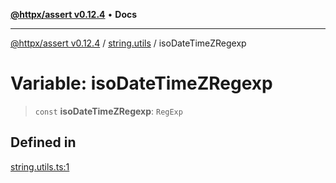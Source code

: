 [**@httpx/assert v0.12.4**](../../README.md) • **Docs**

***

[@httpx/assert v0.12.4](../../README.md) / [string.utils](../README.md) / isoDateTimeZRegexp

# Variable: isoDateTimeZRegexp

> `const` **isoDateTimeZRegexp**: `RegExp`

## Defined in

[string.utils.ts:1](https://github.com/belgattitude/httpx/blob/acde85be3548fccd6cc1a311d7f8d4419e2b6ce0/packages/assert/src/string.utils.ts#L1)
